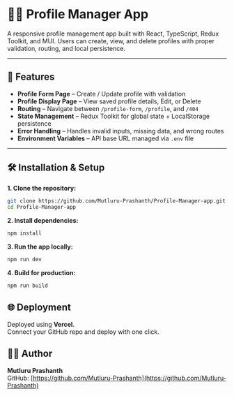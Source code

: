 # 🧑‍💼 Profile Manager App

A responsive profile management app built with React, TypeScript, Redux Toolkit, and MUI. Users can create, view, and delete profiles with proper validation, routing, and local persistence.

---

## 🚀 Features

- **Profile Form Page** – Create / Update profile with validation  
- **Profile Display Page** – View saved profile details, Edit, or Delete  
- **Routing** – Navigate between `/profile-form`, `/profile`, and `/404`  
- **State Management** – Redux Toolkit for global state + LocalStorage persistence  
- **Error Handling** – Handles invalid inputs, missing data, and wrong routes  
- **Environment Variables** – API base URL managed via `.env` file  

---

## 🛠 Installation & Setup

**1. Clone the repository:**

```bash
git clone https://github.com/Mutluru-Prashanth/Profile-Manager-app.git
cd Profile-Manager-app
```

**2. Install dependencies:**

```bash
npm install
```

**3. Run the app locally:**

```bash
npm run dev
```

**4. Build for production:**

```bash
npm run build
```

## 🌐 Deployment

Deployed using **Vercel**.  
Connect your GitHub repo and deploy with one click.

## 👨‍💻 Author

**Mutluru Prashanth**  
GitHub: [https://github.com/Mutluru-Prashanth](https://github.com/Mutluru-Prashanth)  



